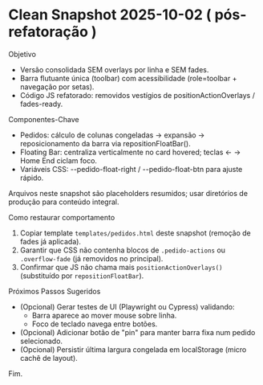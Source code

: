 Clean Snapshot 2025-10-02 ( pós-refatoração )
================================================
Objetivo
- Versão consolidada SEM overlays por linha e SEM fades.
- Barra flutuante única (toolbar) com acessibilidade (role=toolbar + navegação por setas).
- Código JS refatorado: removidos vestígios de positionActionOverlays / fades-ready.

Componentes-Chave
- Pedidos: cálculo de colunas congeladas -> expansão -> reposicionamento da barra via repositionFloatBar().
- Floating Bar: centraliza verticalmente no card hovered; teclas ← → Home End ciclam foco.
- Variáveis CSS: --pedido-float-right / --pedido-float-btn para ajuste rápido.

Arquivos neste snapshot são placeholders resumidos; usar diretórios de produção para conteúdo integral.

Como restaurar comportamento
1. Copiar template `templates/pedidos.html` deste snapshot (remoção de fades já aplicada).
2. Garantir que CSS não contenha blocos de `.pedido-actions` ou `.overflow-fade` (já removidos no principal).
3. Confirmar que JS não chama mais `positionActionOverlays()` (substituído por `repositionFloatBar`).

Próximos Passos Sugeridos
- (Opcional) Gerar testes de UI (Playwright ou Cypress) validando:
  * Barra aparece ao mover mouse sobre linha.
  * Foco de teclado navega entre botões.
- (Opcional) Adicionar botão de "pin" para manter barra fixa num pedido selecionado.
- (Opcional) Persistir última largura congelada em localStorage (micro cachê de layout).

Fim.
